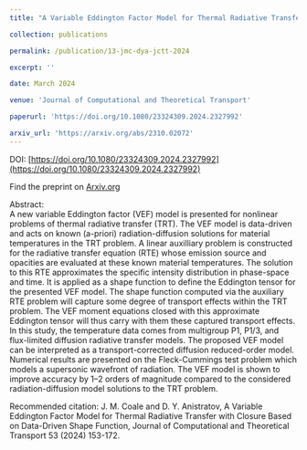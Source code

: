 ```yaml
---
title: "A Variable Eddington Factor Model for Thermal Radiative Transfer with Closure Based on Data-Driven Shape Function"

collection: publications

permalink: /publication/13-jmc-dya-jctt-2024

excerpt: ''

date: March 2024

venue: 'Journal of Computational and Theoretical Transport'

paperurl: 'https://doi.org/10.1080/23324309.2024.2327992'

arxiv_url: 'https://arxiv.org/abs/2310.02072'
---
```

DOI: [https://doi.org/10.1080/23324309.2024.2327992](https://doi.org/10.1080/23324309.2024.2327992)

Find the preprint on [Arxiv.org](https://arxiv.org/abs/2310.02072)

Abstract:<br/>
A new variable Eddington factor (VEF) model is presented for nonlinear problems of thermal radiative transfer (TRT). The VEF model is data-driven and acts on known (a-priori) radiation-diffusion solutions for material temperatures in the TRT problem. A linear auxilliary problem is constructed for the radiative transfer equation (RTE) whose emission source and opacities are evaluated at these known material temperatures. The solution to this RTE approximates the specific intensity distribution in phase-space and time. It is applied as a shape function to define the Eddington tensor for the presented VEF model. The shape function computed via the auxiliary RTE problem will capture some degree of transport effects within the TRT problem. The VEF moment equations closed with this approximate Eddington tensor will thus carry with them these captured transport effects. In this study, the temperature data comes from multigroup P1, P1/3, and flux-limited diffusion radiative transfer models. The proposed VEF model can be interpreted as a transport-corrected diffusion reduced-order model. Numerical results are presented on the Fleck-Cummings test problem which models a supersonic wavefront of radiation. The VEF model is shown to improve accuracy by 1–2 orders of magnitude compared to the considered radiation-diffusion model solutions to the TRT problem.

Recommended citation: J. M. Coale and D. Y. Anistratov, A Variable Eddington Factor Model for Thermal Radiative Transfer with Closure Based on Data-Driven Shape Function, Journal of Computational and Theoretical Transport 53 (2024) 153-172.
